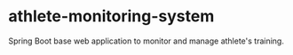 # athlete-monitoring-system
Spring Boot base web application to monitor and manage athlete's training.
